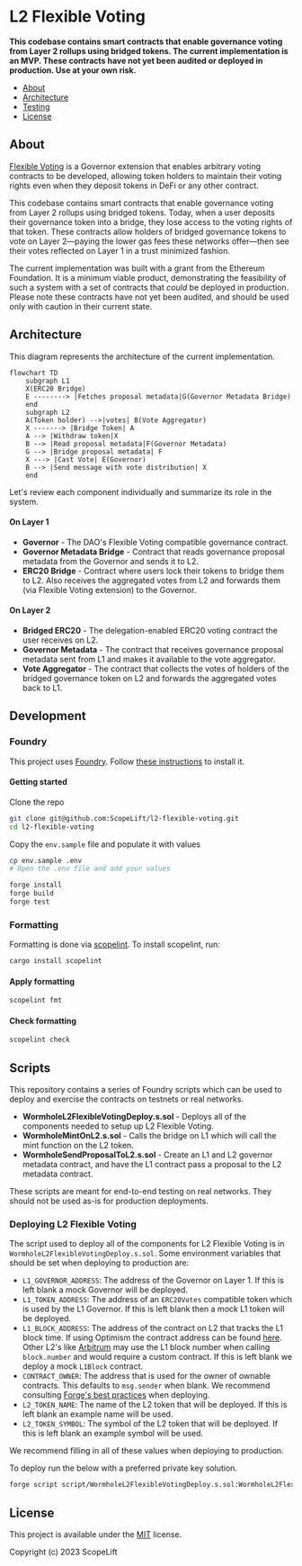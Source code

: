 # L2 Flexible Voting

**This codebase contains smart contracts that enable governance voting from Layer 2 rollups using bridged tokens. The current implementation is an MVP. These contracts have not yet been audited or deployed in production. Use at your own risk.**

- [About](#about)
- [Architecture](#architecture)
- [Testing](#testing)
- [License](#license)


## About

[Flexible Voting](https://www.scopelift.co/blog/introducing-flexible-voting) is a Governor extension that enables arbitrary voting contracts to be developed, allowing token holders to maintain their voting rights even when they deposit tokens in DeFi or any other contract.

This codebase contains smart contracts that enable governance voting from Layer 2 rollups using bridged tokens. Today, when a user deposits their governance token into a bridge, they lose access to the voting rights of that token. These contracts allow holders of bridged governance tokens to vote on Layer 2—paying the lower gas fees these networks offer—then see their votes reflected on Layer 1 in a trust minimized fashion.

The current implementation was built with a grant from the Ethereum Foundation. It is a minimum viable product, demonstrating the feasibility of such a system with a set of contracts that *could* be deployed in production. Please note these contracts have not yet been audited, and should be used only with caution in their current state.


## Architecture

This diagram represents the architecture of the current implementation.

```mermaid
flowchart TD
    subgraph L1
    X(ERC20 Bridge)
    E --------> |Fetches proposal metadata|G(Governor Metadata Bridge)
    end
    subgraph L2
    A(Token holder) -->|votes| B(Vote Aggregator)
    X -------> |Bridge Token| A
    A --> |Withdraw token|X
    B --> |Read proposal metadata|F(Governor Metadata)
    G --> |Bridge proposal metadata| F
    X ---> |Cast Vote| E(Governor)
    B --> |Send message with vote distribution| X
    end
```

Let's review each component individually and summarize its role in the system.


#### On Layer 1

* __Governor__ - The DAO's Flexible Voting compatible governance contract.
* __Governor Metadata Bridge__ - Contract that reads governance proposal metadata from the Governor and sends it to L2.
* __ERC20 Bridge__ - Contract where users lock their tokens to bridge them to L2. Also receives the aggregated votes from L2 and forwards them (via Flexible Voting extension) to the Governor.

#### On Layer 2

* __Bridged ERC20__ - The delegation-enabled ERC20 voting contract the user receives on L2.
* __Governor Metadata__ - The contract that receives governance proposal metadata sent from L1 and makes it available to the vote aggregator.
* __Vote Aggregator__ - The contract that collects the votes of holders of the bridged governance token on L2 and forwards the aggregated votes back to L1.

## Development

### Foundry

This project uses [Foundry](https://github.com/foundry-rs/foundry). Follow [these instructions](https://github.com/foundry-rs/foundry#installation) to install it.


#### Getting started

Clone the repo

```bash
git clone git@github.com:ScopeLift/l2-flexible-voting.git
cd l2-flexible-voting
```

Copy the `env.sample` file and populate it with values

```bash
cp env.sample .env
# Open the .env file and add your values
```

```bash
forge install
forge build
forge test
```

### Formatting

Formatting is done via [scopelint](https://github.com/ScopeLift/scopelint). To install scopelint, run:

```bash
cargo install scopelint
```

#### Apply formatting

```bash
scopelint fmt
```

#### Check formatting

```bash
scopelint check
```

## Scripts

This repository contains a series of Foundry scripts which can be used to deploy and exercise the contracts on testnets or real networks.

* __WormholeL2FlexibleVotingDeploy.s.sol__ - Deploys all of the components needed to setup up L2 Flexible Voting.
* __WormholeMintOnL2.s.sol__ - Calls the bridge on L1 which will call the mint function on the L2 token.
* __WormholeSendProposalToL2.s.sol__ - Create an L1 and L2 governor metadata contract, and have the L1 contract pass a proposal to the L2 metadata contract.

These scripts are meant for end-to-end testing on real networks. They should not be used as-is for production deployments.

### Deploying L2 Flexible Voting

The script used to deploy all of the components for L2 Flexible Voting is in `WormholeL2FlexibleVotingDeploy.s.sol`. Some environment variables that should be set when deploying to production are:

- `L1_GOVERNOR_ADDRESS`: The address of the Governor on Layer 1. If this is left blank a mock Governor will be deployed.
- `L1_TOKEN_ADDRESS`: The address of an `ERC20Votes` compatible token which is used by the L1 Governor. If this is left blank then a mock L1 token will be deployed.
- `L1_BLOCK_ADDRESS`: The address of the contract on L2 that tracks the L1 block time. If using Optimism the contract address can be found [here](https://community.optimism.io/docs/protocol/protocol-2.0/#l1block). Other L2's like [Arbitrum](https://docs.arbitrum.io/time) may use the L1 block number when calling `block.number` and would require a custom contract. If this is left blank we deploy a mock `L1Block` contract.
- `CONTRACT_OWNER`: The address that is used for the owner of ownable contracts. This defaults to `msg.sender` when blank. We recommend consulting [Forge's best practices](https://docs.arbitrum.io/time) when deploying.
- `L2_TOKEN_NAME`: The name of the L2 token that will be deployed. If this is left blank an example name will be used.
- `L2_TOKEN_SYMBOL`: The symbol of the L2 token that will be deployed. If this is left blank an example symbol will be used.

We recommend filling in all of these values when deploying to production. 

To deploy run the below with a preferred private key solution.

```sh
forge script script/WormholeL2FlexibleVotingDeploy.s.sol:WormholeL2FlexibleVotingDeploy --broadcast
```
## License

This project is available under the [MIT](LICENSE.txt) license.

Copyright (c) 2023 ScopeLift
